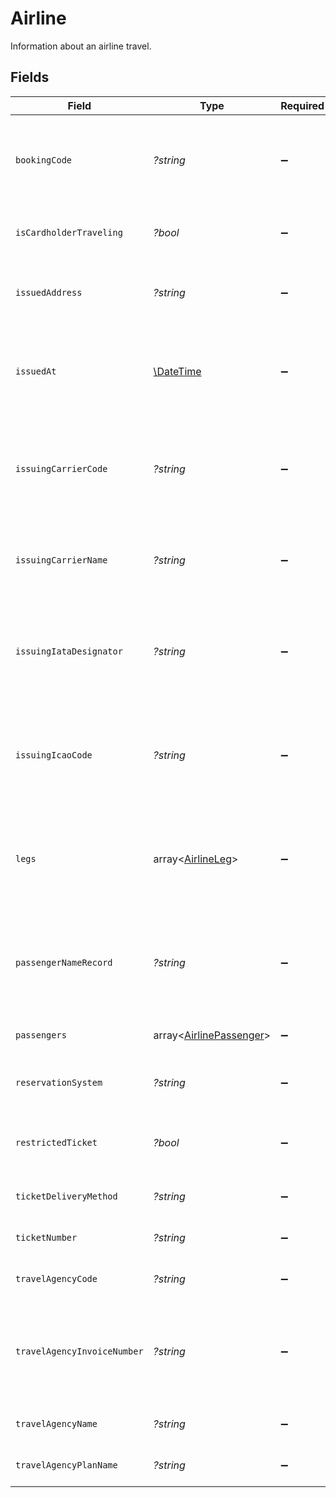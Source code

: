 # Airline

Information about an airline travel.


## Fields

| Field                                                                                 | Type                                                                                  | Required                                                                              | Description                                                                           | Example                                                                               |
| ------------------------------------------------------------------------------------- | ------------------------------------------------------------------------------------- | ------------------------------------------------------------------------------------- | ------------------------------------------------------------------------------------- | ------------------------------------------------------------------------------------- |
| `bookingCode`                                                                         | *?string*                                                                             | :heavy_minus_sign:                                                                    | The unique identifier of the reservation in the global distribution system.           | X36Q9C                                                                                |
| `isCardholderTraveling`                                                               | *?bool*                                                                               | :heavy_minus_sign:                                                                    | Indicates whether the cardholder is traveling.                                        | true                                                                                  |
| `issuedAddress`                                                                       | *?string*                                                                             | :heavy_minus_sign:                                                                    | The address of the place/agency that issued the ticket.                               | 123 Broadway, New York                                                                |
| `issuedAt`                                                                            | [\DateTime](https://www.php.net/manual/en/class.datetime.php)                         | :heavy_minus_sign:                                                                    | The date that the ticket was last issued in the airline reservation system.           | 2013-07-16T19:23:00.000+00:00                                                         |
| `issuingCarrierCode`                                                                  | *?string*                                                                             | :heavy_minus_sign:                                                                    | For airline aggregators, three-character IATA code of the airline issuing the ticket. | 649                                                                                   |
| `issuingCarrierName`                                                                  | *?string*                                                                             | :heavy_minus_sign:                                                                    | For airline aggregators, name of the airline issuing the ticket.                      | Air Transat A.T. Inc                                                                  |
| `issuingIataDesignator`                                                               | *?string*                                                                             | :heavy_minus_sign:                                                                    | For airline aggregators, two-character IATA code of the airline issuing the ticket.   | TS                                                                                    |
| `issuingIcaoCode`                                                                     | *?string*                                                                             | :heavy_minus_sign:                                                                    | For airline aggregators, three-character ICAO code of the airline issuing the ticket. | TSC                                                                                   |
| `legs`                                                                                | array<[AirlineLeg](./AirlineLeg.md)>                                                  | :heavy_minus_sign:                                                                    | An array of separate trip segments. Each leg contains detailed itinerary information. |                                                                                       |
| `passengerNameRecord`                                                                 | *?string*                                                                             | :heavy_minus_sign:                                                                    | The Passenger Name Record (PNR) in the airline reservation system.                    | JOHN L                                                                                |
| `passengers`                                                                          | array<[AirlinePassenger](./AirlinePassenger.md)>                                      | :heavy_minus_sign:                                                                    | An array of the travelling passengers.                                                |                                                                                       |
| `reservationSystem`                                                                   | *?string*                                                                             | :heavy_minus_sign:                                                                    | The name of the reservation system.                                                   | Amadeus                                                                               |
| `restrictedTicket`                                                                    | *?bool*                                                                               | :heavy_minus_sign:                                                                    | Indicates whether the ticket is restricted (refundable).                              | false                                                                                 |
| `ticketDeliveryMethod`                                                                | *?string*                                                                             | :heavy_minus_sign:                                                                    | The delivery method of the ticket.                                                    | electronic                                                                            |
| `ticketNumber`                                                                        | *?string*                                                                             | :heavy_minus_sign:                                                                    | The airline's unique ticket number.                                                   | 123-1234-151555                                                                       |
| `travelAgencyCode`                                                                    | *?string*                                                                             | :heavy_minus_sign:                                                                    | The IATA travel agency code.                                                          | 12345                                                                                 |
| `travelAgencyInvoiceNumber`                                                           | *?string*                                                                             | :heavy_minus_sign:                                                                    | The reference number of the invoice that was issued by the travel agency.             | EG15555155                                                                            |
| `travelAgencyName`                                                                    | *?string*                                                                             | :heavy_minus_sign:                                                                    | The name of the travel agency.                                                        | ACME Agency                                                                           |
| `travelAgencyPlanName`                                                                | *?string*                                                                             | :heavy_minus_sign:                                                                    | The name of the travel agency plan.                                                   | B733                                                                                  |